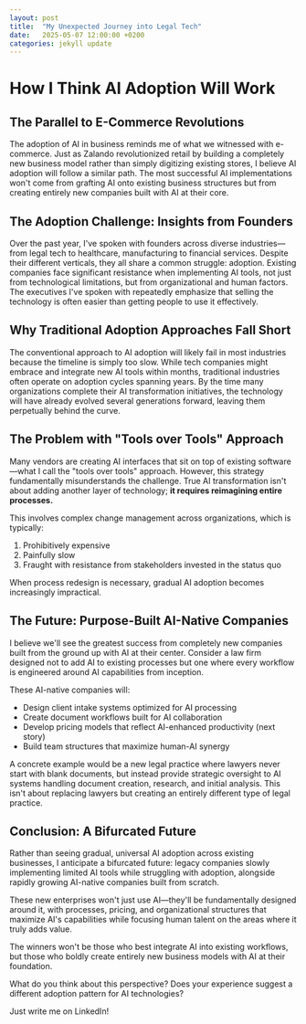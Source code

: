 ```yaml
---
layout: post
title:  "My Unexpected Journey into Legal Tech"
date:   2025-05-07 12:00:00 +0200
categories: jekyll update
---
```


# How I Think AI Adoption Will Work

## The Parallel to E-Commerce Revolutions

The adoption of AI in business reminds me of what we witnessed with e-commerce. Just as Zalando revolutionized retail by building a completely new business model rather than simply digitizing existing stores, I believe AI adoption will follow a similar path. The most successful AI implementations won't come from grafting AI onto existing business structures but from creating entirely new companies built with AI at their core.

## The Adoption Challenge: Insights from Founders

Over the past year, I've spoken with founders across diverse industries—from legal tech to healthcare, manufacturing to financial services. Despite their different verticals, they all share a common struggle: adoption. Existing companies face significant resistance when implementing AI tools, not just from technological limitations, but from organizational and human factors. The executives I've spoken with repeatedly emphasize that selling the technology is often easier than getting people to use it effectively.

## Why Traditional Adoption Approaches Fall Short

The conventional approach to AI adoption will likely fail in most industries because the timeline is simply too slow. While tech companies might embrace and integrate new AI tools within months, traditional industries often operate on adoption cycles spanning years. By the time many organizations complete their AI transformation initiatives, the technology will have already evolved several generations forward, leaving them perpetually behind the curve.

## The Problem with "Tools over Tools" Approach

Many vendors are creating AI interfaces that sit on top of existing software—what I call the "tools over tools" approach. However, this strategy fundamentally misunderstands the challenge. True AI transformation isn't about adding another layer of technology; **it requires reimagining entire processes.**

This involves complex change management across organizations, which is typically:

1. Prohibitively expensive  
2. Painfully slow  
3. Fraught with resistance from stakeholders invested in the status quo

When process redesign is necessary, gradual AI adoption becomes increasingly impractical.

## The Future: Purpose-Built AI-Native Companies

I believe we'll see the greatest success from completely new companies built from the ground up with AI at their center. Consider a law firm designed not to add AI to existing processes but one where every workflow is engineered around AI capabilities from inception.

These AI-native companies will:

* Design client intake systems optimized for AI processing  
* Create document workflows built for AI collaboration  
* Develop pricing models that reflect AI-enhanced productivity (next story)  
* Build team structures that maximize human-AI synergy

A concrete example would be a new legal practice where lawyers never start with blank documents, but instead provide strategic oversight to AI systems handling document creation, research, and initial analysis. This isn't about replacing lawyers but creating an entirely different type of legal practice.

## Conclusion: A Bifurcated Future

Rather than seeing gradual, universal AI adoption across existing businesses, I anticipate a bifurcated future: legacy companies slowly implementing limited AI tools while struggling with adoption, alongside rapidly growing AI-native companies built from scratch.

These new enterprises won't just use AI—they'll be fundamentally designed around it, with processes, pricing, and organizational structures that maximize AI's capabilities while focusing human talent on the areas where it truly adds value.

The winners won't be those who best integrate AI into existing workflows, but those who boldly create entirely new business models with AI at their foundation.

What do you think about this perspective? Does your experience suggest a different adoption pattern for AI technologies?

Just write me on LinkedIn!

